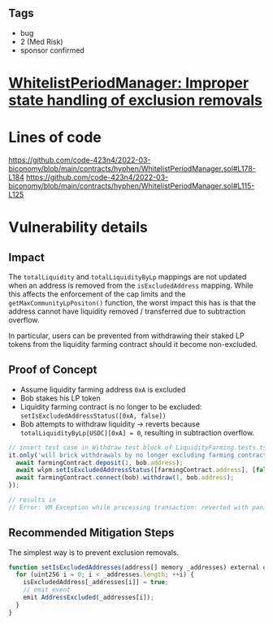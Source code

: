 ## Tags

- bug
- 2 (Med Risk)
- sponsor confirmed

# [WhitelistPeriodManager: Improper state handling of exclusion removals](https://github.com/code-423n4/2022-03-biconomy-findings/issues/72) 

# Lines of code

https://github.com/code-423n4/2022-03-biconomy/blob/main/contracts/hyphen/WhitelistPeriodManager.sol#L178-L184
https://github.com/code-423n4/2022-03-biconomy/blob/main/contracts/hyphen/WhitelistPeriodManager.sol#L115-L125


# Vulnerability details

## Impact

The `totalLiquidity` and `totalLiquidityByLp` mappings are not updated when an address is removed from the `isExcludedAddress` mapping. While this affects the enforcement of the cap limits and the `getMaxCommunityLpPositon()` function, the worst impact this has is that the address cannot have liquidity removed / transferred due to subtraction overflow.

In particular, users can be prevented from withdrawing their staked LP tokens from the liquidity farming contract should it become non-excluded.

## Proof of Concept

- Assume liquidity farming address `0xA` is excluded
- Bob stakes his LP token
- Liquidity farming contract is no longer to be excluded: `setIsExcludedAddressStatus([0xA, false])`
- Bob attempts to withdraw liquidity → reverts because `totalLiquidityByLp[USDC][0xA] = 0`, resulting in subtraction overflow.

```jsx
// insert test case in Withdraw test block of LiquidityFarming.tests.ts
it.only('will brick withdrawals by no longer excluding farming contract', async () => {
  await farmingContract.deposit(1, bob.address);
  await wlpm.setIsExcludedAddressStatus([farmingContract.address], [false]);
  await farmingContract.connect(bob).withdraw(1, bob.address);
});

// results in
// Error: VM Exception while processing transaction: reverted with panic code 0x11 (Arithmetic operation underflowed or overflowed outside of an unchecked block)
```

## Recommended Mitigation Steps

The simplest way is to prevent exclusion removals.

```jsx
function setIsExcludedAddresses(address[] memory _addresses) external onlyOwner {
  for (uint256 i = 0; i < _addresses.length; ++i) {
    isExcludedAddress[_addresses[i]] = true;
    // emit event
    emit AddressExcluded(_addresses[i]);
  }
}
```

